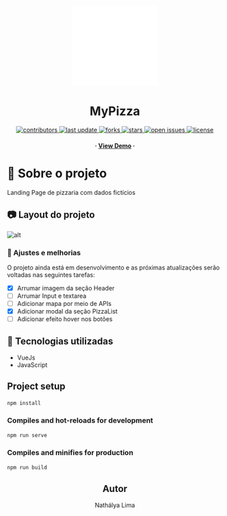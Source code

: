 <div align="center">
  <img src="src/assets/logo.svg" alt="logo" width="200" height="auto" />
<h1>MyPizza</h1>


  <p>
    <a href="https://github.com/nathalyadev/mypizza/graphs/contributors">
      <img src="https://img.shields.io/github/contributors/nathalyadev/mypizza" alt="contributors" />
    </a>
    <a href="">
      <img src="https://img.shields.io/github/last-commit/nathalyadev/mypizza" alt="last update" />
    </a>
    <a href="https://github.com/nathalyadev/mypizza/network/members">
      <img src="https://img.shields.io/github/forks/nathalyadev/mypizza" alt="forks" />
    </a>
    <a href="https://github.com/nathalyadev/mypizza/stargazers">
      <img src="https://img.shields.io/github/stars/nathalyadev/mypizza" alt="stars" />
    </a>
    <a href="https://github.com/nathalyadev/mypizza/issues/">
      <img src="https://img.shields.io/github/issues/nathalyadev/mypizza" alt="open issues" />
    </a>
    <a href="https://github.com/nathalyadev/mypizza/blob/master/LICENSE">
      <img src="https://img.shields.io/github/license/nathalyadev/mypizza.svg" alt="license" />
    </a>
  </p>
    <h4>
      <span> · </span>
        <a target="_blank" href="https://mypizza-pizzaria.netlify.app/">View Demo</a>
      <span> · </span>
    </h4>

</div>

# :star2: Sobre o projeto
Landing Page de pizzaria com dados fictícios 
## :camera: Layout do projeto
![alt](https://github.com/nathalyadev/mypizza/blob/main/assets/screenshotPage.png)


### :compass: Ajustes e melhorias

O projeto ainda está em desenvolvimento e as próximas atualizações serão voltadas nas seguintes tarefas:

- [x] Arrumar imagem da seção Header
- [ ] Arrumar Input e textarea
- [ ] Adicionar mapa por meio de APIs
- [X] Adicionar modal da seção PizzaList
- [ ] Adicionar efeito hover nos botões

## :space_invader: Tecnologias utilizadas

- VueJs
- JavaScript

## Project setup

```
npm install
```

### Compiles and hot-reloads for development

```
npm run serve
```

### Compiles and minifies for production

```
npm run build
```

<h2 align="center">Autor</h2>
<p align="center">Nathálya Lima </p>
